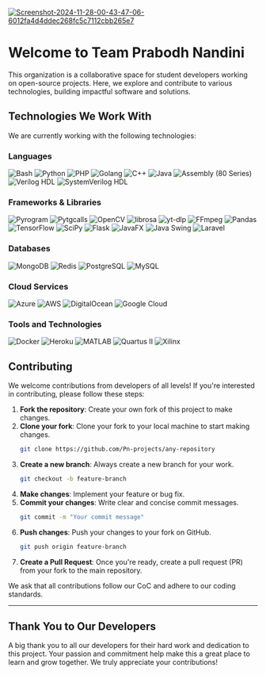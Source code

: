 <a href="https://ibb.co/qnDvSZk"><img src="https://i.ibb.co/xs2Nk4J/Screenshot-2024-11-28-00-43-47-06-6012fa4d4ddec268fc5c7112cbb265e7.jpg" alt="Screenshot-2024-11-28-00-43-47-06-6012fa4d4ddec268fc5c7112cbb265e7" border="0"></a>

# Welcome to Team Prabodh Nandini

This organization is a collaborative space for student developers working on open-source projects. Here, we explore and contribute to various technologies, building impactful software and solutions.

## Technologies We Work With

We are currently working with the following technologies:

### Languages
![Bash](https://img.shields.io/badge/Bash-4EAA25?style=flat-square&logo=bash&logoColor=white) ![Python](https://img.shields.io/badge/Python-3776AB?style=flat-square&logo=python&logoColor=white) ![PHP](https://img.shields.io/badge/PHP-777BB4?logo=php&logoColor=white)  ![Golang](https://img.shields.io/badge/Go-00ADD8?style=flat-square&logo=go&logoColor=white) ![C++](https://img.shields.io/badge/C%2B%2B-00599C?style=flat-square&logo=c%2B%2B&logoColor=white) ![Java](https://img.shields.io/badge/Java-007396?style=flat-square&logo=java&logoColor=white) ![Assembly (80 Series)](https://img.shields.io/badge/Assembly%20(80%20Series)-007ACC?logo=assembly&logoColor=white) ![Verilog HDL](https://img.shields.io/badge/Verilog%20HDL-8E2D25?logo=verilog&logoColor=white) ![SystemVerilog HDL](https://img.shields.io/badge/SystemVerilog%20HDL-FF6600?logo=systemverilog&logoColor=white)
  

### Frameworks & Libraries

 ![Pyrogram](https://img.shields.io/badge/Pyrogram-1e2a47?style=flat-square&logo=python&logoColor=white) ![Pytgcalls](https://img.shields.io/badge/Pytgcalls-000000?style=flat-square&logo=python&logoColor=white) ![OpenCV](https://img.shields.io/badge/OpenCV-5C3EE8?logo=opencv&logoColor=white) ![librosa](https://img.shields.io/badge/librosa-8A2BE2?logo=python&logoColor=white) ![yt-dlp](https://img.shields.io/badge/yt--dlp-FF0000?logo=youtube&logoColor=white) ![FFmpeg](https://img.shields.io/badge/FFmpeg-007808?logo=ffmpeg&logoColor=white) ![Pandas](https://img.shields.io/badge/Pandas-150458?logo=pandas&logoColor=white) ![TensorFlow](https://img.shields.io/badge/TensorFlow-FF6F00?logo=tensorflow&logoColor=white) ![SciPy](https://img.shields.io/badge/SciPy-8CAAE6?logo=scipy&logoColor=white) ![Flask](https://img.shields.io/badge/Flask-000000?logo=Flask&logoColor=white&style=for-the-badge) ![JavaFX](https://img.shields.io/badge/JavaFX-007396?logo=java&logoColor=white&style=for-the-badge) ![Java Swing](https://img.shields.io/badge/Java_Swing-5382a1?logo=java&logoColor=white&style=for-the-badge) ![Laravel](https://img.shields.io/badge/Laravel-v10-FF2D20?logo=laravel&logoColor=white&style=for-the-badge)

### Databases

![MongoDB](https://img.shields.io/badge/MongoDB-47A248?style=flat-square&logo=mongodb&logoColor=white) ![Redis](https://img.shields.io/badge/Redis-DC382D?style=flat-square&logo=redis&logoColor=white) ![PostgreSQL](https://img.shields.io/badge/PostgreSQL-336791?logo=postgresql&logoColor=white) ![MySQL](https://img.shields.io/badge/MySQL-4479A1?logo=mysql&logoColor=white)


### Cloud Services

![Azure](https://img.shields.io/badge/Azure-0089D6?style=flat-square&logo=azure&logoColor=white) ![AWS](https://img.shields.io/badge/AWS-232F3E?style=flat-square&logo=amazonaws&logoColor=white) ![DigitalOcean](https://img.shields.io/badge/DigitalOcean-0080FF?logo=digitalocean&logoColor=white) ![Google Cloud](https://img.shields.io/badge/Google%20Cloud-4285F4?logo=google-cloud&logoColor=white)

### Tools and Technologies 

![Docker](https://img.shields.io/badge/Docker-2496ED?logo=docker&logoColor=white) ![Heroku](https://img.shields.io/badge/Heroku-430098?logo=heroku&logoColor=white) ![MATLAB](https://img.shields.io/badge/MATLAB-0076A8?logo=mathworks&logoColor=white) ![Quartus II](https://img.shields.io/badge/Quartus%20II-0071C5?logo=intel&logoColor=white) ![Xilinx](https://img.shields.io/badge/Xilinx-E01F27?logo=xilinx&logoColor=white)

## Contributing

We welcome contributions from developers of all levels! If you're interested in contributing, please follow these steps:

1. **Fork the repository**: Create your own fork of this project to make changes.
2. **Clone your fork**: Clone your fork to your local machine to start making changes.
    ```bash
    git clone https://github.com/Pn-projects/any-repository
    ```
3. **Create a new branch**: Always create a new branch for your work.
    ```bash
    git checkout -b feature-branch
    ```
4. **Make changes**: Implement your feature or bug fix.
5. **Commit your changes**: Write clear and concise commit messages.
    ```bash
    git commit -m "Your commit message"
    ```
6. **Push changes**: Push your changes to your fork on GitHub.
    ```bash
    git push origin feature-branch
    ```
7. **Create a Pull Request**: Once you're ready, create a pull request (PR) from your fork to the main repository.

We ask that all contributions follow our CoC and adhere to our coding standards.

---

## Thank You to Our Developers

A big thank you to all our developers for their hard work and dedication to this project. Your passion and commitment help make this a great place to learn and grow together. We truly appreciate your contributions!

